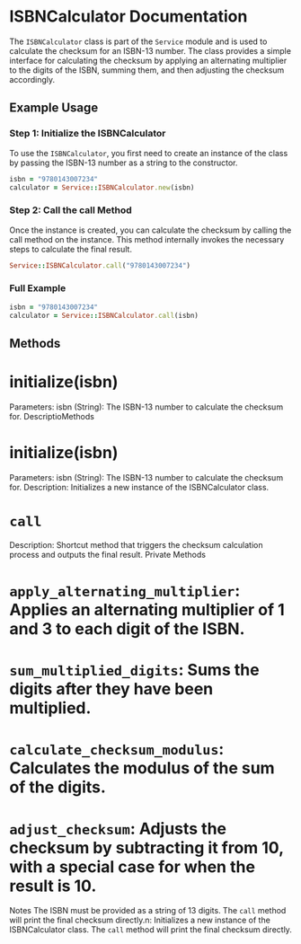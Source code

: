 # ISBNCalculator Documentation

The `ISBNCalculator` class is part of the `Service` module and is used to calculate the checksum for an ISBN-13 number.
The class provides a simple interface for calculating the checksum by applying an alternating multiplier to the digits of the ISBN,
summing them, and then adjusting the checksum accordingly.

## Example Usage

### Step 1: Initialize the ISBNCalculator

To use the `ISBNCalculator`, you first need to create an instance of the class by passing the ISBN-13 number as a string to the constructor.

```ruby
isbn = "9780143007234"
calculator = Service::ISBNCalculator.new(isbn)
```

### Step 2: Call the call Method

Once the instance is created, you can calculate the checksum by calling the call method on the instance. This method internally invokes the necessary steps to calculate the final result.

```ruby
Service::ISBNCalculator.call("9780143007234")
```

### Full Example

```ruby
isbn = "9780143007234"
calculator = Service::ISBNCalculator.call(isbn)
```

## Methods
# initialize(isbn)
Parameters:
isbn (String): The ISBN-13 number to calculate the checksum for.
DescriptioMethods
# initialize(isbn)
Parameters:
isbn (String): The ISBN-13 number to calculate the checksum for.
Description: Initializes a new instance of the ISBNCalculator class.
# `call`
Description: Shortcut method that triggers the checksum calculation process and outputs the final result.
Private Methods
# `apply_alternating_multiplier`: Applies an alternating multiplier of 1 and 3 to each digit of the ISBN.
# `sum_multiplied_digits`: Sums the digits after they have been multiplied.
# `calculate_checksum_modulus`: Calculates the modulus of the sum of the digits.
# `adjust_checksum`: Adjusts the checksum by subtracting it from 10, with a special case for when the result is 10.
Notes
The ISBN must be provided as a string of 13 digits.
The `call` method will print the final checksum directly.n: Initializes a new instance of the ISBNCalculator class.
The `call` method will print the final checksum directly. 
